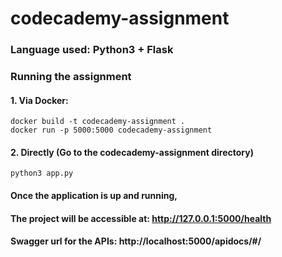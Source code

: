# codecademy-assignment

### Language used: Python3 + Flask
### Running the assignment
#### 1. Via Docker:
    docker build -t codecademy-assignment .
    docker run -p 5000:5000 codecademy-assignment  
#### 2. Directly (Go to the codecademy-assignment directory)
    python3 app.py


#### Once the application is up and running, 
#### The project will be accessible at: http://127.0.0.1:5000/health  
#### Swagger url for the APIs: http://localhost:5000/apidocs/#/  

